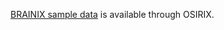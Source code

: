 [BRAINIX sample data](https://www.osirix-viewer.com/resources/dicom-image-library/) is available through OSIRIX.
